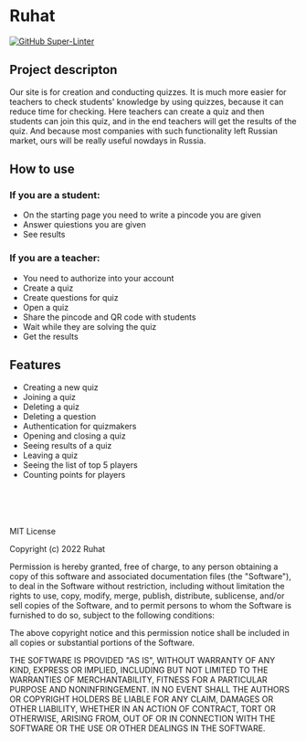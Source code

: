 # Ruhat

[![GitHub Super-Linter](https://github.com/InnoSWP/Kahoot-ruhat-Gr.3-/workflows/Lint%20Code%20Base/badge.svg)](https://github.com/marketplace/actions/super-linter)

## Project descripton
Our site is for creation and conducting quizzes. It is much more easier for teachers to check students' knowledge by using quizzes, because it can reduce 
time for checking. Here teachers can create a quiz and then students can join this quiz, and in the end teachers will get the results of the quiz. 
And because most companies with such functionality left Russian market, ours will be really useful nowdays in Russia.

## How to use
### If you are a student:
* On the starting page you need to write a pincode you are given
* Answer quiestions you are given
* See results

### If you are a teacher:
* You need to authorize into your account
* Create a quiz
* Create questions for quiz
* Open a quiz
* Share the pincode and QR code with students
* Wait while they are solving the quiz
* Get the results 

## Features
* Creating a new quiz
* Joining a quiz
* Deleting a quiz
* Deleting a question
* Authentication for quizmakers
* Opening and closing a quiz
* Seeing results of a quiz
* Leaving a quiz
* Seeing the list of top 5 players
* Counting points for players






<br><br><br><br>
MIT License

Copyright (c) 2022 Ruhat

Permission is hereby granted, free of charge, to any person obtaining a copy
of this software and associated documentation files (the "Software"), to deal
in the Software without restriction, including without limitation the rights
to use, copy, modify, merge, publish, distribute, sublicense, and/or sell
copies of the Software, and to permit persons to whom the Software is
furnished to do so, subject to the following conditions:

The above copyright notice and this permission notice shall be included in all
copies or substantial portions of the Software.

THE SOFTWARE IS PROVIDED "AS IS", WITHOUT WARRANTY OF ANY KIND, EXPRESS OR
IMPLIED, INCLUDING BUT NOT LIMITED TO THE WARRANTIES OF MERCHANTABILITY,
FITNESS FOR A PARTICULAR PURPOSE AND NONINFRINGEMENT. IN NO EVENT SHALL THE
AUTHORS OR COPYRIGHT HOLDERS BE LIABLE FOR ANY CLAIM, DAMAGES OR OTHER
LIABILITY, WHETHER IN AN ACTION OF CONTRACT, TORT OR OTHERWISE, ARISING FROM,
OUT OF OR IN CONNECTION WITH THE SOFTWARE OR THE USE OR OTHER DEALINGS IN THE
SOFTWARE.


